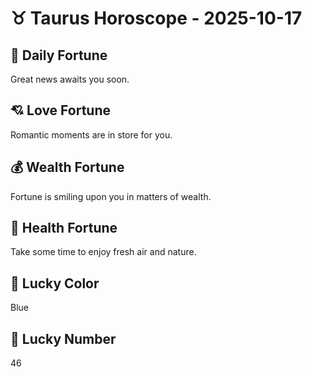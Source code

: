 # ♉ Taurus Horoscope - 2025-10-17

## 🎯 Daily Fortune

Great news awaits you soon.

## 💘 Love Fortune

Romantic moments are in store for you.

## 💰 Wealth Fortune

Fortune is smiling upon you in matters of wealth.

## 🌱 Health Fortune

Take some time to enjoy fresh air and nature.

## 🎨 Lucky Color

Blue

## 🔢 Lucky Number

46
